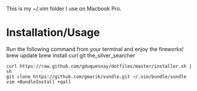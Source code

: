 This is my ~/.vim folder I use on Macbook Pro.

Installation/Usage
==================

Run the following command from your terminal and enjoy the fireworks!
    brew update
    brew install curl git the_silver_searcher

    curl https://raw.github.com/gduquesnay/dotfiles/master/installer.sh | sh
    git clone https://github.com/gmarik/vundle.git ~/.vim/bundle/vundle
    vim +BundleInstall +qall
